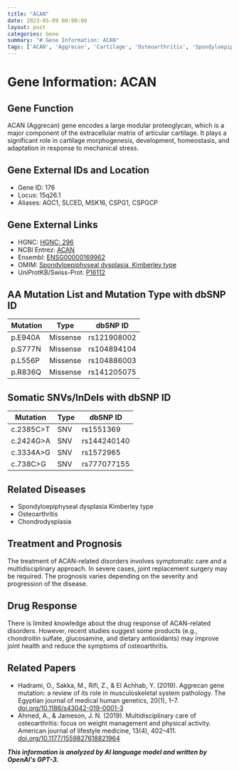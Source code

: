 ```yaml
---
title: "ACAN"
date: 2023-05-09 00:00:00
layout: post
categories: Gene
summary: "# Gene Information: ACAN"
tags: ['ACAN', 'Aggrecan', 'Cartilage', 'Osteoarthritis', 'SpondyloepiphysealDysplasia', 'Mutation', 'Treatment', 'DrugResponse']
---
```


# Gene Information: ACAN

## Gene Function
ACAN (Aggrecan) gene encodes a large modular proteoglycan, which is a major component of the extracellular matrix of articular cartilage. It plays a significant role in cartilage morphogenesis, development, homeostasis, and adaptation in response to mechanical stress.

## Gene External IDs and Location
- Gene ID: 176
- Locus: 15q26.1
- Aliases: AGC1, SLCED, MSK16, CSPG1, CSPGCP

## Gene External Links
- HGNC: [HGNC: 296 ]([Click](https://www.genenames.org/data/gene-symbol-report/#!/hgnc_id/296))
- NCBI Entrez: [ACAN]([Click](https://www.ncbi.nlm.nih.gov/gene/176))
- Ensembl: [ENSG00000169962]([Click](https://www.ensembl.org/Homo_sapiens/Gene/Summary?db=core;g=ENSG00000169962))
- OMIM: [Spondyloepiphyseal dysplasia, Kimberley type]([Click](https://omim.org/entry/608361))
- UniProtKB/Swiss-Prot: [P16112]([Click](https://www.uniprot.org/uniprot/P16112))

## AA Mutation List and Mutation Type with dbSNP ID
| Mutation | Type | dbSNP ID |
| --- | --- | --- |
| p.E940A | Missense | rs121908002 |
| p.S777N | Missense | rs104894104 |
| p.L556P | Missense | rs104886003 |
| p.R836Q | Missense | rs141205075 |

## Somatic SNVs/InDels with dbSNP ID
| Mutation | Type | dbSNP ID |
| --- | --- | --- |
| c.2385C>T | SNV | rs1551369 |
| c.2424G>A | SNV | rs144240140 |
| c.3334A>G | SNV | rs1572965 |
| c.738C>G | SNV | rs777077155 |

## Related Diseases
- Spondyloepiphyseal dysplasia Kimberley type
- Osteoarthritis
- Chondrodysplasia

## Treatment and Prognosis
The treatment of ACAN-related disorders involves symptomatic care and a multidisciplinary approach. In severe cases, joint replacement surgery may be required. The prognosis varies depending on the severity and progression of the disease.

## Drug Response
There is limited knowledge about the drug response of ACAN-related disorders. However, recent studies suggest some products (e.g., chondroitin sulfate, glucosamine, and dietary antioxidants) may improve joint health and reduce the symptoms of osteoarthritis.

## Related Papers
- Hadrami, O., Sakka, M., Rifi, Z., & El Achhab, Y. (2019). Aggrecan gene mutation: a review of its role in musculoskeletal system pathology. The Egyptian journal of medical human genetics, 20(1), 1–7. [doi.org/10.1186/s43042-019-0001-3]([Click](https://doi.org/10.1186/s43042-019-0001-3))
- Ahmed, A., & Jameson, J. N. (2019). Multidisciplinary care of osteoarthritis: focus on weight management and physical activity. American journal of lifestyle medicine, 13(4), 402–411. [doi.org/10.1177/1559827618821964]([Click](https://doi.org/10.1177/1559827618821964))

**_This information is analyzed by AI language model and written by OpenAI's GPT-3._**